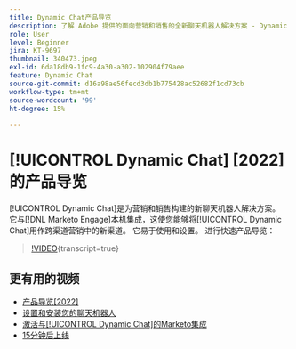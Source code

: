 ```yaml
---
title: Dynamic Chat产品导览
description: 了解 Adobe 提供的面向营销和销售的全新聊天机器人解决方案 - Dynamic Chat。
role: User
level: Beginner
jira: KT-9697
thumbnail: 340473.jpeg
exl-id: 6da18db9-1fc9-4a30-a302-102904f79aee
feature: Dynamic Chat
source-git-commit: d16a98ae56fecd3db1b775428ac52682f1cd73cb
workflow-type: tm+mt
source-wordcount: '99'
ht-degree: 15%

---
```


# [!UICONTROL Dynamic Chat] [2022]的产品导览

[!UICONTROL Dynamic Chat]是为营销和销售构建的新聊天机器人解决方案。 它与[!DNL Marketo Engage]本机集成，这使您能够将[!UICONTROL Dynamic Chat]用作跨渠道营销中的新渠道。 它易于使用和设置。 进行快速产品导览：

>[!VIDEO](https://video.tv.adobe.com/v/345053/?quality=12&learn=on&captions=chi_hans){transcript=true}

## 更有用的视频

* [产品导览[2022]](product-tour-2022.md)
* [设置和安装您的聊天机器人](setup.md)
* [激活与[!UICONTROL Dynamic Chat]的Marketo集成](marketo-integration.md)
* [15分钟后上线](go-live-in-15-minutes.md)
